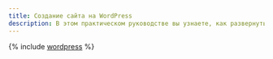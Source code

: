 ```yaml
---
title: Создание сайта на WordPress
description: В этом практическом руководстве вы узнаете, как развернуть и настроить сайт на Wordpress в {{ yandex-cloud }}.
---
```


{% include [wordpress](../../../_tutorials/_tutorials_includes/wordpress/setup.md) %}